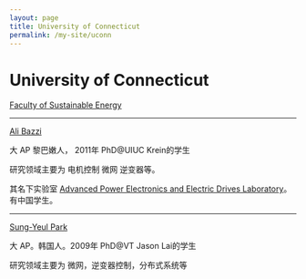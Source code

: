 ```yaml
---
layout: page
title: University of Connecticut
permalink: /my-site/uconn
---
```

# University of Connecticut

[Faculty of Sustainable Energy](https://www.ee.uconn.edu/people/faculty/faculty_research#SE)

---

[Ali Bazzi](https://www.ee.uconn.edu/ali-bazzi/)

大 AP 黎巴嫩人， 2011年 PhD@UIUC Krein的学生

研究领域主要为 电机控制 微网 逆变器等。

其名下实验室 [Advanced Power Electronics and Electric Drives Laboratory](https://apedl.engr.uconn.edu/)。有中国学生。

---

[Sung-Yeul Park](https://www.ee.uconn.edu/sung-yeul-park/)

大 AP。韩国人。2009年 PhD@VT Jason Lai的学生

研究领域主要为 微网，逆变器控制，分布式系统等
